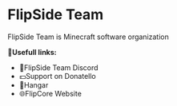 # FlipSide Team

FlipSide Team is Minecraft software organization

**🔗Usefull links:**
- 💬FlipSide Team Discord
- 💵Support on Donatello
- 📃Hangar
- 🌐FlipCore Website
